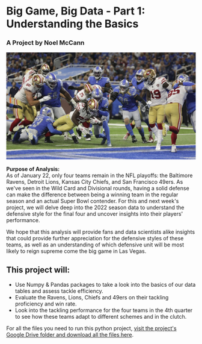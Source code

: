 # Big Game, Big Data - Part 1: Understanding the Basics

### A Project by Noel McCann

<img src="https://github.com/nlmccann1991/nfl_big_data_part_1/blob/main/Part_1_cover.jpg">

**Purpose of Analysis:**  
As of January 22, only four teams remain in the NFL playoffs: the Baltimore Ravens, Detroit Lions,  Kansas City Chiefs, and San Francisco 49ers. As we've seen in the Wild Card and Divisional rounds, having a solid defense can make the difference between being a winning team in the regular season and an actual Super Bowl contender. For this and next week's project, we will delve deep into the 2022 season data to understand the defensive style for the final four and uncover insights into their players' performance. 

We hope that this analysis will provide fans and data scientists alike insights that could provide further appreciation for the defensive styles of these teams, as well as an understanding of which defensive unit will be most likely to reign supreme come the big game in Las Vegas.


## This project will:

- Use Numpy & Pandas packages to take a look into the basics of our data tables and assess tackle efficiency.
- Evaluate the Ravens, Lions, Chiefs and 49ers on their tackling proficiency and win rate.
- Look into the tackling performance for the four teams in the 4th quarter to see how these teams adapt to different schemes and in the clutch.

For all the files you need to run this python project, [visit the project's Google Drive folder and download all the files here](https://drive.google.com/drive/folders/1r8ulQvfYV6LxrnXAQPVHjiGrPCq6dG0D?usp=sharing).
